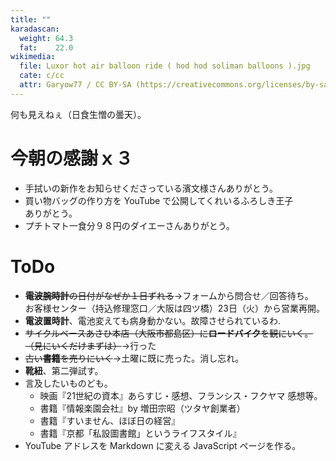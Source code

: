 ```yaml
---
title: ""
karadascan:
  weight: 64.3
  fat:    22.0
wikimedia:
  file: Luxor hot air balloon ride ( hod hod soliman balloons ).jpg
  cate: c/cc
  attr: Garyow77 / CC BY-SA (https://creativecommons.org/licenses/by-sa/4.0)
---
```


何も見えねぇ（日食生憎の曇天）。


# 今朝の感謝ｘ３

* 手拭いの新作をお知らせくださっている濱文様さんありがとう。
* 買い物バッグの作り方を YouTube で公開してくれいるふろしき王子  
  ありがとう。
* プチトマト一食分９８円のダイエーさんありがとう。


# ToDo

* ~~**電波腕時計**の日付がなぜか１日ずれる~~->フォームから問合せ／回答待ち。  
  お客様センター（持込修理窓口／大阪は四ツ橋）23日（火）から営業再開。
* **電波置時計**、電池変えても病身動かない。故障させられているわ.
* ~~サイクルベースあさひ本店（大阪市都島区）に**ロードバイク**を観にいく。  
  （見にいくだけまずは）~~->行った
* ~~古い**書籍**を売りにいく~~->土曜に既に売った。消し忘れ。
* **靴紐**、第二弾試す。
* 言及したいものども。
  * 映画『21世紀の資本』あらすじ・感想、フランシス・フクヤマ 感想等。
  * 書籍『情報楽園会社』by 増田宗昭（ツタヤ創業者）
  * 書籍『すいません、ほぼ日の経営』
  * 書籍『京都「私設圖書館」というライフスタイル』
* YouTube アドレスを Markdown に変える JavaScript ページを作る。
